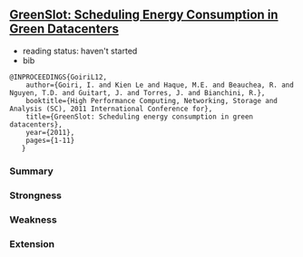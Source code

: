## [GreenSlot: Scheduling Energy Consumption in Green Datacenters](http://ieeexplore.ieee.org/xpls/abs_all.jsp?arnumber=6114408&tag=1)

- reading status: haven't started
- bib
```
@INPROCEEDINGS{GoiriL12, 
    author={Goiri, I. and Kien Le and Haque, M.E. and Beauchea, R. and Nguyen, T.D. and Guitart, J. and Torres, J. and Bianchini, R.}, 
    booktitle={High Performance Computing, Networking, Storage and Analysis (SC), 2011 International Conference for}, 
    title={GreenSlot: Scheduling energy consumption in green datacenters}, 
    year={2011},  
    pages={1-11}
   }
```

### Summary

### Strongness

### Weakness

### Extension
